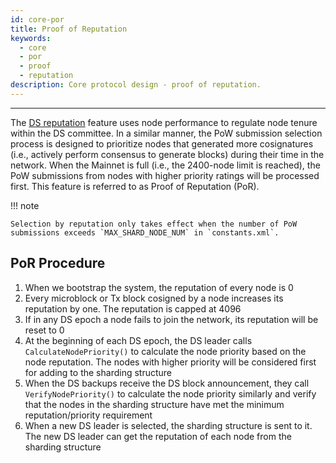 ```yaml
---
id: core-por
title: Proof of Reputation
keywords:
  - core
  - por
  - proof
  - reputation
description: Core protocol design - proof of reputation.
---
```


---

The [DS reputation](core-ds-reputation.md) feature uses node performance to regulate node tenure within the DS committee. In a similar manner, the PoW submission selection process is designed to prioritize nodes that generated more cosignatures (i.e., actively perform consensus to generate blocks) during their time in the network. When the Mainnet is full (i.e., the 2400-node limit is reached), the PoW submissions from nodes with higher priority ratings will be processed first. This feature is referred to as Proof of Reputation (PoR).

!!! note

    Selection by reputation only takes effect when the number of PoW submissions exceeds `MAX_SHARD_NODE_NUM` in `constants.xml`.

## PoR Procedure

1. When we bootstrap the system, the reputation of every node is 0
1. Every microblock or Tx block cosigned by a node increases its reputation by one. The reputation is capped at 4096
1. If in any DS epoch a node fails to join the network, its reputation will be reset to 0
1. At the beginning of each DS epoch, the DS leader calls `CalculateNodePriority()` to calculate the node priority based on the node reputation. The nodes with higher priority will be considered first for adding to the sharding structure
1. When the DS backups receive the DS block announcement, they call `VerifyNodePriority()` to calculate the node priority similarly and verify that the nodes in the sharding structure have met the minimum reputation/priority requirement
1. When a new DS leader is selected, the sharding structure is sent to it. The new DS leader can get the reputation of each node from the sharding structure
